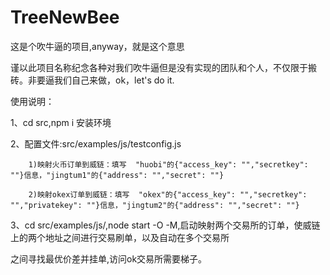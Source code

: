 # TreeNewBee
这是个吹牛逼的项目,anyway，就是这个意思

谨以此项目名称纪念各种对我们吹牛逼但是没有实现的团队和个人，不仅限于搬砖。非要逼我们自己来做，ok，let's do it.

使用说明：

1、cd src,npm i 安装环境

2、配置文件:src/examples/js/testconfig.js

        1)映射火币订单到威链：填写  "huobi"的{"access_key": "","secretkey": ""}信息，"jingtum1"的{"address": "","secret": ""}

        2)映射okex订单到威链：填写  "okex"的{"access_key": "","secretkey": "","privatekey": ""}信息，"jingtum2"的{"address": "","secret": ""}

3、cd src/examples/js/,node start  -O -M,启动映射两个交易所的订单，使威链上的两个地址之间进行交易刷单，以及自动在多个交易所

之间寻找最优价差并挂单,访问ok交易所需要梯子。


